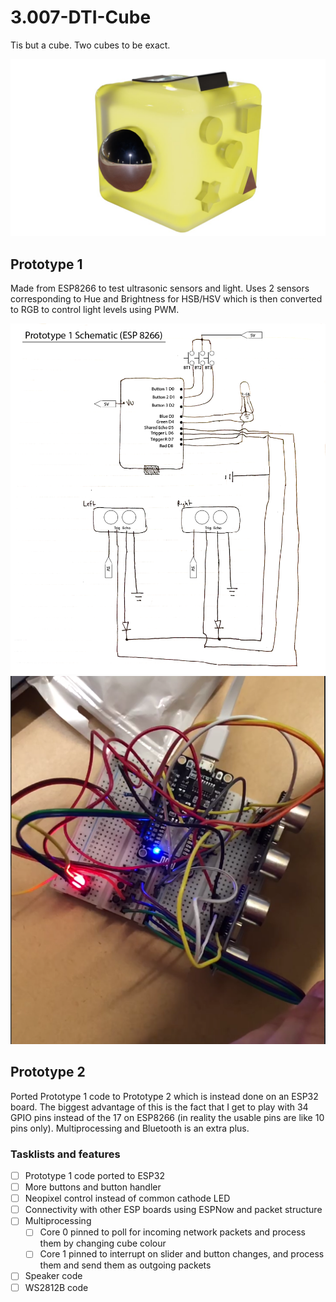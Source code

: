 # 3.007-DTI-Cube
Tis but a cube. Two cubes to be exact.

![fidget cube](assets/cube.jpg)


## Prototype 1
Made from ESP8266 to test ultrasonic sensors and light. Uses 2 sensors corresponding to Hue and Brightness for HSB/HSV which is then converted to RGB to control light levels using PWM.

![Prototype 1](assets/proto_1.png) ![Prototype 1 irl](assets/proto_1_irl.png)


## Prototype 2
Ported Prototype 1 code to Prototype 2 which is instead done on an ESP32 board. The biggest advantage of this is the fact that I get to play with 34 GPIO pins instead of the 17 on ESP8266 (in reality the usable pins are like 10 pins only). Multiprocessing and Bluetooth is an extra plus.

### Tasklists and features
- [ ] Prototype 1 code ported to ESP32
- [ ] More buttons and button handler
- [ ] Neopixel control instead of common cathode LED
- [ ] Connectivity with other ESP boards using ESPNow and packet structure
- [ ] Multiprocessing 
  - [ ] Core 0 pinned to poll for incoming network packets and process them by changing cube colour
  - [ ] Core 1 pinned to interrupt on slider and button changes, and process them and send them as outgoing packets 
- [ ] Speaker code
- [ ] WS2812B code

